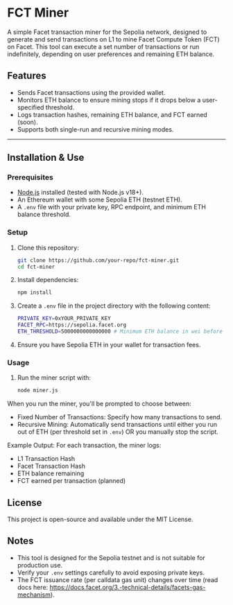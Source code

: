 # FCT Miner

A simple Facet transaction miner for the Sepolia network, designed to generate and send transactions on L1 to mine Facet Compute Token (FCT) on Facet. This tool can execute a set number of transactions or run indefinitely, depending on user preferences and remaining ETH balance.

## Features

- Sends Facet transactions using the provided wallet.
- Monitors ETH balance to ensure mining stops if it drops below a user-specified threshold.
- Logs transaction hashes, remaining ETH balance, and FCT earned (soon).
- Supports both single-run and recursive mining modes.

---

## Installation & Use

### Prerequisites

- [Node.js](https://nodejs.org) installed (tested with Node.js v18+).
- An Ethereum wallet with some Sepolia ETH (testnet ETH).
- A `.env` file with your private key, RPC endpoint, and minimum ETH balance threshold.

### Setup

1. Clone this repository:
   ```bash
   git clone https://github.com/your-repo/fct-miner.git
   cd fct-miner
2. Install dependencies:
   ```bash
   npm install
3. Create a `.env` file in the project directory with the following content:
   ```bash
   PRIVATE_KEY=0xYOUR_PRIVATE_KEY
   FACET_RPC=https://sepolia.facet.org
   ETH_THRESHOLD=5000000000000000 # Minimum ETH balance in wei before stopping (example: 0.005 ETH)
4. Ensure you have Sepolia ETH in your wallet for transaction fees.

### Usage
1. Run the miner script with:
   ```bash
   node miner.js

When you run the miner, you'll be prompted to choose between:
- Fixed Number of Transactions: Specify how many transactions to send.
- Recursive Mining: Automatically send transactions until either you run out of ETH (per threshold set in `.env`) OR you manually stop the script.

Example Output:
For each transaction, the miner logs:
- L1 Transaction Hash
- Facet Transaction Hash
- ETH balance remaining
- FCT earned per transaction (planned)

## License
This project is open-source and available under the MIT License.

## Notes
- This tool is designed for the Sepolia testnet and is not suitable for production use.
- Verify your `.env` settings carefully to avoid exposing private keys.
- The FCT issuance rate (per calldata gas unit) changes over time (read docs here: https://docs.facet.org/3.-technical-details/facets-gas-mechanism).
